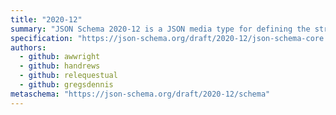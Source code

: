 ```yaml
---
title: "2020-12"
summary: "JSON Schema 2020-12 is a JSON media type for defining the structure of JSON data. JSON Schema is intended to define validation, documentation, hyperlink navigation, and interaction control of JSON data."
specification: "https://json-schema.org/draft/2020-12/json-schema-core.html"
authors:
  - github: awwright
  - github: handrews
  - github: relequestual
  - github: gregsdennis
metaschema: "https://json-schema.org/draft/2020-12/schema"
---
```

